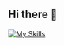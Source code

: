 ## Hi there 👋

[![My Skills](https://skillicons.dev/icons?i=java,js,html,css,azure,Mysql)](https://skillicons.dev)


